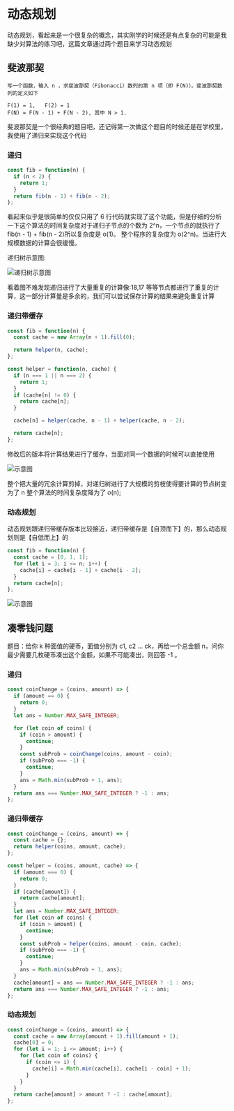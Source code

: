# 动态规划

动态规划，看起来是一个很复杂的概念，其实刚学的时候还是有点复杂的可能是我缺少对算法的练习吧，这篇文章通过两个题目来学习动态规划

## 斐波那契

```
写一个函数，输入 n ，求斐波那契（Fibonacci）数列的第 n 项（即 F(N)）。斐波那契数列的定义如下

F(1) = 1,   F(2) = 1
F(N) = F(N - 1) + F(N - 2), 其中 N > 1.

```

斐波那契是一个很经典的题目吧，还记得第一次做这个题目的时候还是在学校里，我使用了递归来实现这个代码

### 递归

```js
const fib = function(n) {
  if (n < 2) {
    return 1;
  }
  return fib(n - 1) + fib(n - 2);
};
```

看起来似乎是很简单的仅仅只用了 6 行代码就实现了这个功能，但是仔细的分析一下这个算法的时间复杂度对于递归子节点的个数为 2^n，一个节点的就执行了 fib(n - 1) + fib(n - 2)所以复杂度是 o(1)。 整个程序的复杂度为 o(2^n)。当进行大规模数据的计算会很缓慢。

递归树示意图:

![递归树示意图](https://user-gold-cdn.xitu.io/2019/8/15/16c95abdd02f2886?imageView2/0/w/1280/h/960/format/webp/ignore-error/1)

看着图不难发现递归进行了大量重复的计算像:18,17 等等节点都进行了重复的计算，这一部分计算量是多余的，我们可以尝试保存计算的结果来避免重复计算

### 递归带缓存

```js
const fib = function(n) {
  const cache = new Array(n + 1).fill(0);

  return helper(n, cache);
};

const helper = function(n, cache) {
  if (n === 1 || n === 2) {
    return 1;
  }
  if (cache[n] != 0) {
    return cache[n];
  }

  cache[n] = helper(cache, n - 1) + helper(cache, n - 2);

  return cache[n];
};
```

修改后的版本将计算结果进行了缓存，当面对同一个数据的时候可以直接使用

![示意图](https://user-gold-cdn.xitu.io/2019/8/15/16c95abdd0316e49?imageView2/0/w/1280/h/960/format/webp/ignore-error/1)

整个把大量的冗余计算剪掉，对递归树进行了大规模的剪枝使得要计算的节点树变为了 n 整个算法的时间复杂度降为了 o(n);

### 动态规划

动态规划跟递归带缓存版本比较接近，递归带缓存是【自顶而下】的，那么动态规划则是【自低而上】的

```js
const fib = function(n) {
  const cache = [0, 1, 1];
  for (let i = 3; i <= n; i++) {
    cache[i] = cache[i - 1] + cache[i - 2];
  }
  return cache[n];
};
```

![示意图](https://user-gold-cdn.xitu.io/2019/8/15/16c95abdd13d8a9e?imageView2/0/w/1280/h/960/format/webp/ignore-error/1)

## 凑零钱问题

题目：给你 k 种面值的硬币，面值分别为 c1, c2 ... ck，再给一个总金额 n，问你最少需要几枚硬币凑出这个金额，如果不可能凑出，则回答 -1 。

### 递归

```js
const coinChange = (coins, amount) => {
  if (amount == 0) {
    return 0;
  }
  let ans = Number.MAX_SAFE_INTEGER;

  for (let coin of coins) {
    if (coin > amount) {
      continue;
    }
    const subProb = coinChange(coins, amount - coin);
    if (subProb === -1) {
      continue;
    }
    ans = Math.min(subProb + 1, ans);
  }
  return ans === Number.MAX_SAFE_INTEGER ? -1 : ans;
};
```

### 递归带缓存

```js
const coinChange = (coins, amount) => {
  const cache = {};
  return helper(coins, amount, cache);
};

const helper = (coins, amount, cache) => {
  if (amount === 0) {
    return 0;
  }
  if (cache[amount]) {
    return cache[amount];
  }
  let ans = Number.MAX_SAFE_INTEGER;
  for (let coin of coins) {
    if (coin > amount) {
      continue;
    }
    const subProb = helper(coins, amount - coin, cache);
    if (subProb === -1) {
      continue;
    }
    ans = Math.min(subProb + 1, ans);
  }
  cache[amount] = ans == Number.MAX_SAFE_INTEGER ? -1 : ans;
  return ans === Number.MAX_SAFE_INTEGER ? -1 : ans;
};
```

### 动态规划

```js
const coinChange = (coins, amount) => {
  const cache = new Array(amount + 1).fill(amount + 1);
  cache[0] = 0;
  for (let i = 1; i <= amount; i++) {
    for (let coin of coins) {
      if (coin <= i) {
        cache[i] = Math.min(cache[i], cache[i - coin] + 1);
      }
    }
  }
  return cache[amount] > amount ? -1 : cache[amount];
};
```
